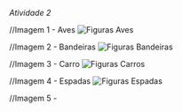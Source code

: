*Atividade 2*

//Imagem 1 - Aves
![Figuras Aves](https://github.com/user-attachments/assets/b758a58b-0456-495c-b7b3-b1dd9a2ddc30)

//Imagem 2 - Bandeiras
![Figuras Bandeiras](https://github.com/user-attachments/assets/d1cef075-1d27-449e-8ece-a50b2f7b21aa)

//Imagem 3 - Carro
![Figuras Carros](https://github.com/user-attachments/assets/f2587054-851e-4a73-94c3-cd2080d04b07)

//Imagem 4 - Espadas
![Figuras Espadas](https://github.com/user-attachments/assets/7cf45c38-a153-426d-b28d-87649b04148f)

//Imagem 5 - 

